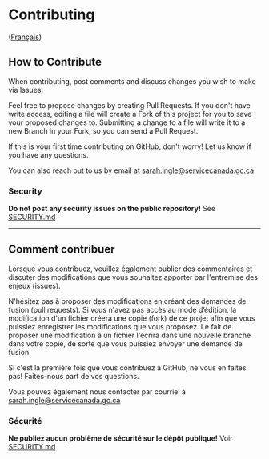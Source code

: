 # Contributing

([Français](#comment-contribuer))

## How to Contribute

When contributing, post comments and discuss changes you wish to make via Issues.

Feel free to propose changes by creating Pull Requests. If you don't have write access, editing a file will create a Fork of this project for you to save your proposed changes to. Submitting a change to a file will write it to a new Branch in your Fork, so you can send a Pull Request.

If this is your first time contributing on GitHub, don't worry! Let us know if you have any questions.

You can also reach out to us by email at sarah.ingle@servicecanada.gc.ca

### Security

**Do not post any security issues on the public repository!** See [SECURITY.md](SECURITY.md)

______________________

## Comment contribuer

Lorsque vous contribuez, veuillez également publier des commentaires et discuter des modifications que vous souhaitez apporter par l'entremise des enjeux (issues).

N'hésitez pas à proposer des modifications en créant des demandes de fusion (pull requests). Si vous n'avez pas accès au mode d’édition, la modification d'un fichier créera une copie (fork) de ce projet afin que vous puissiez enregistrer les modifications que vous proposez. Le fait de proposer une modification à un fichier l'écrira dans une nouvelle branche dans votre copie, de sorte que vous puissiez envoyer une demande de fusion.

Si c'est la première fois que vous contribuez à GitHub, ne vous en faites pas! Faites-nous part de vos questions.

Vous pouvez également nous contacter par courriel à sarah.ingle@servicecanada.gc.ca

### Sécurité

**Ne publiez aucun problème de sécurité sur le dépôt publique!** Voir [SECURITY.md](SECURITY.md)
